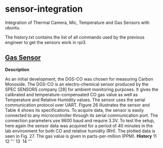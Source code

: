 # sensor-integration
Integration of Thermal Camera, Mic, Temperature and Gas Sensors with ubuntu.

The history.txt contains the list of all commands used by the previous engineer to get the sensors work in rpi3. 

## [Gas Sensor](https://www.digikey.com/product-detail/en/spec-sensors-llc/968-034/1684-1034-ND/6676880)

**Description**

As an initial development, the DGS-CO was chosen for measuring Carbon Monoxide. The DGS-CO is an electro-chemical sensor produced by the SPEC SENSORS company [28] for ambient monitoring purposes. It gives the calibrated and temperature-compensated CO gas value as well as Temperature and Relative Humidity values. The sensor uses the serial communication protocol over UART. Figure 26 illustrates the sensor and Table 4 shows its specifications. To acquire data, the sensor is easily connected to any microcontroller through its serial communication port. The connection parameters use 9600 baud and require 3.3V. To test the setup, here again the sensor data was acquired for a period of 40 minutes in the lab environment for both CO and relative humidity (RH). The plotted data is seen in Fig. 27. The gas value is given in parts-per-million (PPM).
**History**
11
​
12
'''
13
​
14
'''
